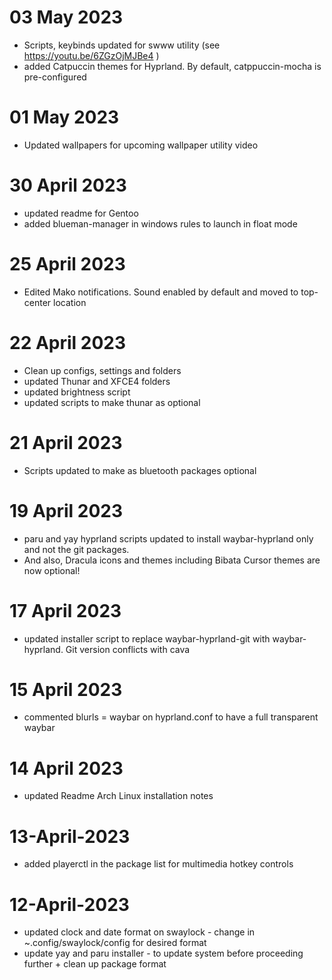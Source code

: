 # 03 May 2023
- Scripts, keybinds updated for swww utility (see https://youtu.be/6ZGzOjMJBe4 )
- added Catpuccin themes for Hyprland. By default, catppuccin-mocha is pre-configured


# 01 May 2023
- Updated wallpapers for upcoming wallpaper utility video

# 30 April 2023
- updated readme for Gentoo
- added blueman-manager in windows rules to launch in float mode

# 25 April 2023
- Edited Mako notifications. Sound enabled by default and moved to top-center location

# 22 April 2023
- Clean up configs, settings and folders
- updated Thunar and XFCE4 folders
- updated brightness script
- updated scripts to make thunar as optional

# 21 April 2023
- Scripts updated to make as bluetooth packages optional

# 19 April 2023
- paru and yay hyprland scripts updated to install waybar-hyprland only and not the git packages. 
- And also, Dracula icons and themes including Bibata Cursor themes are now optional!

# 17 April 2023
- updated installer script to replace waybar-hyprland-git with waybar-hyprland. Git version conflicts with cava

# 15 April 2023
- commented blurls = waybar on hyprland.conf to have a full transparent waybar

# 14 April 2023
- updated Readme Arch Linux installation notes

# 13-April-2023
- added playerctl in the package list for multimedia hotkey controls

# 12-April-2023
- updated clock and date format on swaylock - change in ~.config/swaylock/config for desired format
- update yay and paru installer - to update system before proceeding further + clean up package format

